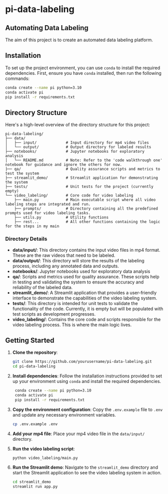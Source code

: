 # pi-data-labeling

## Automating Data Labeling

The aim of this project is to create an automated data labeling platform.

## Installation

To set up the project environment, you can use `conda` to install the required dependencies. First, ensure you have `conda` installed, then run the following commands:

```sh
conda create --name pi python=3.10
conda activate pi
pip install -r requirements.txt
```

## Directory Structure

Here's a high-level overview of the directory structure for this project:

```
pi-data-labeling/
├── data/
│   ├── input/             # Input directory for mp4 video files
│   └── output/            # Output directory for labeled results
├── notebooks/             # Jupyter notebooks for exploratory analysis
│   └── README.md          # Note: Refer to the 'code walkthrough one' notebook for guidance and ignore the others for now.
├── qa/                    # Quality assurance scripts and metrics to test the system
├── streamlit_demo/        # Streamlit application for demonstrating the system
├── tests/                 # Unit tests for the project (currently empty)
└── video_labeling/        # Core code for video labeling
    ├── main.py            # Main executable script where all video labeling steps are integrated and run.
    ├── prompts/           # Directory containing all the predefined prompts used for video labeling tasks.
    ├── utils.py           # Utility functions 
    ├── rest...            # All other functions containing the logic for the steps in my main
```


### Directory Details

- **data/input/**: This directory contains the input video files in mp4 format. These are the raw videos that need to be labeled.
- **data/output/**: This directory will store the results of the labeling process, including any annotated data and outputs.
- **notebooks/**: Jupyter notebooks used for exploratory data analysis
- **qa/**: Scripts and metrics used for quality assurance. These scripts help in testing and validating the system to ensure the accuracy and reliability of the labeled data.
- **streamlit_demo/**: A Streamlit application that provides a user-friendly interface to demonstrate the capabilities of the video labeling system.
- **tests/**: This directory is intended for unit tests to validate the functionality of the code. Currently, it is empty but will be populated with test scripts as development progresses.
- **video_labeling/**: Contains the core code and scripts responsible for the video labeling process. This is where the main logic lives.

## Getting Started

1. **Clone the repository**:
   ```sh
   git clone https://github.com/yourusername/pi-data-labeling.git
   cd pi-data-labeling
   ```

2. **Install dependencies**:
   Follow the installation instructions provided to set up your environment using `conda` and install the required dependencies.
   ```sh
    conda create --name pi python=3.10
    conda activate pi
    pip install -r requirements.txt
    ```

3. **Copy the environment configuration**:
   Copy the `.env.example` file to `.env` and update any necessary environment variables.
   ```sh
   cp .env.example .env
   ```

4. **Add your mp4 file**:
   Place your mp4 video file in the `data/input/` directory.

5. **Run the video labeling script**:
   ```sh
   python video_labeling/main.py
   ```

6. **Run the Streamlit demo**:
   Navigate to the `streamlit_demo` directory and start the Streamlit application to see the video labeling system in action.
   ```sh
   cd streamlit_demo
   streamlit run app.py
   ```

